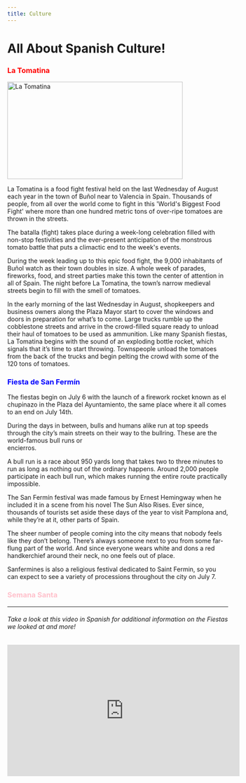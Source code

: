 ```yaml
---
title: Culture
---
```


<h1>All About Spanish Culture!</h1>
<div class="row">
<div class="col-sm-4">
<h3 style="color:red">La Tomatina</h3>
<p><img src="https://upload.wikimedia.org/wikipedia/commons/1/17/LT%E0%A5%A8.jpg" alt="La Tomatina" width="400" height="222"></p>
<p>La Tomatina is a food fight festival held on the last Wednesday of August each year in the town of Buñol near to Valencia in Spain. Thousands of people, from all over the 
world come to fight in this 'World's Biggest Food Fight' where more than one hundred metric tons of over-ripe tomatoes are thrown in the streets.
 
The batalla (fight) takes place during a week-long celebration filled with non-stop festivities and the ever-present anticipation of the monstrous tomato battle that puts a 
 climactic end to the week's events.
 
During the week leading up to this epic food fight, the 9,000 inhabitants of Buñol watch as their town doubles in size. A whole week of parades, fireworks, food, and street 
parties make this town the center of attention in all of Spain. The night before La Tomatina, the town’s narrow medieval streets begin to fill with the smell of tomatoes.
 
In the early morning of the last Wednesday in August, shopkeepers and business owners along the Plaza Mayor start to cover the windows and doors in preparation for what’s to 
come. Large trucks rumble up the cobblestone streets and arrive in the crowd-filled square ready to unload their haul of tomatoes to be used as ammunition. Like many Spanish 
fiestas, La Tomatina begins with the sound of an exploding bottle rocket, which signals that it’s time to start throwing. Townspeople unload the tomatoes from the back of the 
trucks and begin pelting the crowd with some of the 120 tons of tomatoes.</p>
 
</div>
<div class="col-sm-4">
<h3 style="color:blue">Fiesta de San Fermín</h3>
<p>The fiestas begin on July 6 with the launch of a firework rocket known as el chupinazo in the Plaza del Ayuntamiento, the same place where it all comes to an end on July
14th.
 
 During the days in between, bulls and humans alike run at top speeds through the city’s main streets on their way to the bullring. These are the world-famous bull runs or   
 encierros.
 
 A bull run is a race about 950 yards long that takes two to three minutes to run as long as nothing out of the ordinary happens. Around 2,000 people participate in each bull 
 run, which makes running the entire route practically impossible.
 
 The San Fermín festival was made famous by Ernest Hemingway when he included it in a scene from his novel The Sun Also Rises. Ever since, thousands of tourists set aside 
 these days of the year to visit Pamplona and, while they’re at it, other parts of Spain.
 
 The sheer number of people coming into the city means that nobody feels like they don’t belong. There’s always someone next to you from some far-flung part of the world. And 
 since everyone wears white and dons a red handkerchief around their neck, no one feels out of place.
 
 Sanfermines is also a religious festival dedicated to Saint Fermin, so you can expect to see a variety of processions throughout the city on July 7. </p>
 
 </div>
 <div class="col-sm-4">
   <h3 style="color:pink">Semana Santa</h3>
    </div>
<hr/>
<h6>Take a look at this video in Spanish for additional information on the Fiestas we looked at and more!</h6>
  <iframe width="530" height="300" src="https://www.youtube.com/embed/lrxjLhD5Ng4" title="YouTube video player" frameborder="0" allow="accelerometer; autoplay; clipboard-write; encrypted-media; gyroscope; picture-in-picture" allowfullscreen></iframe>
  
